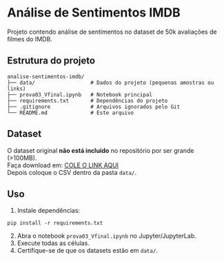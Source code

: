 # Análise de Sentimentos IMDB

Projeto contendo análise de sentimentos no dataset de 50k avaliações de filmes do IMDB.

## Estrutura do projeto

```
analise-sentimentos-imdb/
├── data/                  # Dados do projeto (pequenas amostras ou links)
├── prova03_Vfinal.ipynb   # Notebook principal
├── requirements.txt       # Dependências do projeto
├── .gitignore             # Arquivos ignorados pelo Git
└── README.md              # Este arquivo
```

## Dataset

O dataset original **não está incluído** no repositório por ser grande (>100MB).  
Faça download em: [COLE O LINK AQUI](COLE_O_LINK_DO_DATASET)  
Depois coloque o CSV dentro da pasta `data/`.

## Uso

1. Instale dependências:
```
pip install -r requirements.txt
```
2. Abra o notebook `prova03_Vfinal.ipynb` no Jupyter/JupyterLab.
3. Execute todas as células.
4. Certifique-se de que os datasets estão em `data/`.
